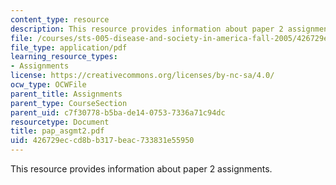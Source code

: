 ```yaml
---
content_type: resource
description: This resource provides information about paper 2 assignments.
file: /courses/sts-005-disease-and-society-in-america-fall-2005/426729eccd8bb317beac733831e55950_pap_asgmt2.pdf
file_type: application/pdf
learning_resource_types:
- Assignments
license: https://creativecommons.org/licenses/by-nc-sa/4.0/
ocw_type: OCWFile
parent_title: Assignments
parent_type: CourseSection
parent_uid: c7f30778-b5ba-de14-0753-7336a71c94dc
resourcetype: Document
title: pap_asgmt2.pdf
uid: 426729ec-cd8b-b317-beac-733831e55950
---
```

This resource provides information about paper 2 assignments.